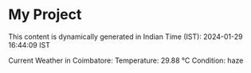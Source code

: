 # My Project

This content is dynamically generated in Indian Time (IST): 2024-01-29 16:44:09 IST


Current Weather in Coimbatore:
Temperature: 29.88 °C
Condition: haze
